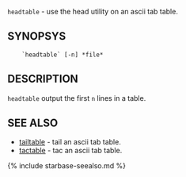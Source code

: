 

`headtable`      - use the head utility on an ascii tab table.

SYNOPSYS
--------

```
    `headtable` [-n] *file*
```

DESCRIPTION
-----------

`headtable` output the first `n` lines in a table.

SEE ALSO
--------


- [tailtable](tailtable.html)   - tail an ascii tab table.
- [tactable](tactable.html)    - tac an ascii tab table.


{% include starbase-seealso.md %}
